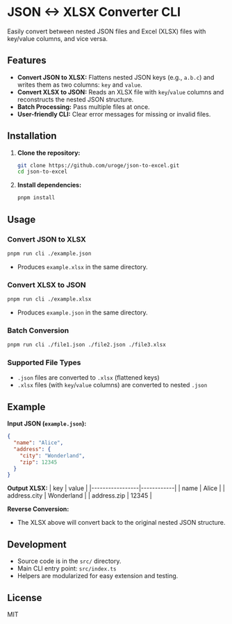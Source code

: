 # JSON <-> XLSX Converter CLI

Easily convert between nested JSON files and Excel (XLSX) files with key/value columns, and vice versa.

## Features

- **Convert JSON to XLSX:** Flattens nested JSON keys (e.g., `a.b.c`) and writes them as two columns: `key` and `value`.
- **Convert XLSX to JSON:** Reads an XLSX file with `key`/`value` columns and reconstructs the nested JSON structure.
- **Batch Processing:** Pass multiple files at once.
- **User-friendly CLI:** Clear error messages for missing or invalid files.

## Installation

1. **Clone the repository:**
   ```sh
   git clone https://github.com/uroge/json-to-excel.git
   cd json-to-excel
   ```
2. **Install dependencies:**
   ```sh
   pnpm install
   ```

## Usage

### Convert JSON to XLSX

```sh
pnpm run cli ./example.json
```

- Produces `example.xlsx` in the same directory.

### Convert XLSX to JSON

```sh
pnpm run cli ./example.xlsx
```

- Produces `example.json` in the same directory.

### Batch Conversion

```sh
pnpm run cli ./file1.json ./file2.json ./file3.xlsx
```

### Supported File Types

- `.json` files are converted to `.xlsx` (flattened keys)
- `.xlsx` files (with `key`/`value` columns) are converted to nested `.json`

## Example

**Input JSON (`example.json`):**

```json
{
  "name": "Alice",
  "address": {
    "city": "Wonderland",
    "zip": 12345
  }
}
```

**Output XLSX:**
| key | value |
|-----------------|------------|
| name | Alice |
| address.city | Wonderland |
| address.zip | 12345 |

**Reverse Conversion:**

- The XLSX above will convert back to the original nested JSON structure.

## Development

- Source code is in the `src/` directory.
- Main CLI entry point: `src/index.ts`
- Helpers are modularized for easy extension and testing.

## License

MIT
